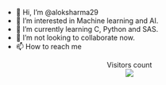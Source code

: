 - 👋 Hi, I’m @aloksharma29
- 👀 I’m interested in Machine learning and AI.
- 🌱 I’m currently learning C, Python and SAS.
- 💞️ I’m not looking to collaborate now.
- 📫 How to reach me <wait for it>


<p align="center"> 
  Visitors count<br>
  <img src="https://profile-counter.glitch.me/aloksharma29/count.svg" />
</p>


<!---
aloksharma29/aloksharma29 is a ✨ special ✨ repository because its `README.md` (this file) appears on your GitHub profile.
You can click the Preview link to take a look at your changes.
alok
--->
